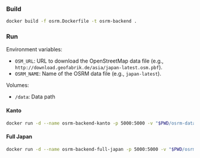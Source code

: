 ### Build

```sh
docker build -f osrm.Dockerfile -t osrm-backend .
```

### Run

Environment variables:

- `OSM_URL`: URL to download the OpenStreetMap data file (e.g., `http://download.geofabrik.de/asia/japan-latest.osm.pbf`).
- `OSRM_NAME`: Name of the OSRM data file (e.g., `japan-latest`).

Volumes:

- `/data`: Data path

#### Kanto

```sh
docker run -d --name osrm-backend-kanto -p 5000:5000 -v "$PWD/osrm-data:/data" osrm-backend
```

#### Full Japan

```sh
docker run -d --name osrm-backend-full-japan -p 5000:5000 -v "$PWD/osrm-data:/data" -e OSM_URL=http://download.geofabrik.de/asia/japan-latest.osm.pbf -e OSRM_NAME=japan-latest osrm-backend
```
